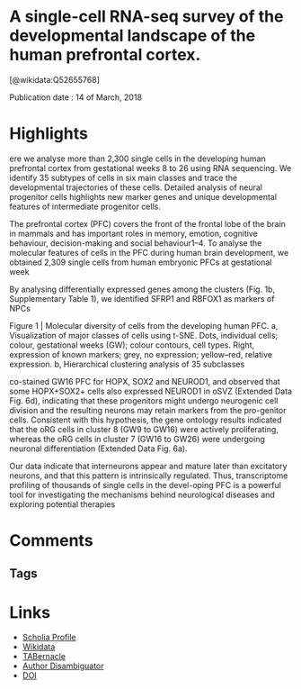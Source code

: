 
A single-cell RNA-seq survey of the developmental landscape of the human prefrontal cortex.
===========================================================================================
  
  [@wikidata:Q52655768]  
  
Publication date : 14 of March, 2018  

# Highlights

ere we analyse more than 2,300 single cells in the developing human prefrontal cortex from gestational weeks 8 to 26 using RNA sequencing. We identify 35 subtypes of cells in six main classes and trace the developmental trajectories of these cells. Detailed analysis of neural progenitor cells highlights new marker genes and unique developmental features of intermediate progenitor cells.

The prefrontal cortex (PFC) covers the front of the frontal lobe of the brain in mammals and has important roles in memory, emotion, cognitive behaviour, decision-making and social behaviour1–4.   To   analyse the molecular features of cells in the PFC during human brain development, we obtained 2,309 single cells from human embryonic PFCs at gestational week

By analysing differentially expressed genes among the clusters (Fig. 1b, Supplementary Table 1), we identified SFRP1 and RBFOX1 as markers of NPCs 

Figure 1 | Molecular diversity of cells from the developing human PFC. a, Visualization of major classes of cells using t-SNE. Dots, individual cells; colour, gestational weeks (GW); colour contours, cell types. Right, expression of known markers; grey, no expression; yellow–red, relative expression. b, Hierarchical clustering analysis of 35 subclasses

 co-stained GW16 PFC for HOPX, SOX2 and NEUROD1, and observed that some HOPX+SOX2+ cells also expressed NEUROD1 in oSVZ (Extended Data Fig. 6d), indicating that these progenitors might undergo neurogenic cell division and the resulting neurons may retain markers from the pro-genitor cells. Consistent with this hypothesis, the gene ontology results indicated that the oRG cells in cluster 8 (GW9 to GW16) were actively proliferating, whereas the oRG cells in cluster 7 (GW16 to GW26) were undergoing neuronal differentiation (Extended Data Fig. 6a).

 Our data indicate that interneurons appear and mature later than excitatory neurons, and that this pattern is intrinsically regulated. Thus, transcriptome profiling of thousands of single cells in the devel-oping PFC is a powerful tool for investigating the mechanisms behind neurological diseases and exploring potential therapies
# Comments

## Tags

# Links
  
 * [Scholia Profile](https://scholia.toolforge.org/work/Q52655768)  
 * [Wikidata](https://www.wikidata.org/wiki/Q52655768)  
 * [TABernacle](https://tabernacle.toolforge.org/?#/tab/manual/Q52655768/P921%3BP4510)  
 * [Author Disambiguator](https://author-disambiguator.toolforge.org/work_item_oauth.php?id=Q52655768&batch_id=&match=1&author_list_id=&doit=Get+author+links+for+work)  
 * [DOI](https://doi.org/10.1038/NATURE25980)  
